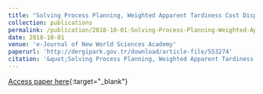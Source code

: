 ```yaml
---
title: "Solving Process Planning, Weighted Apparent Tardiness Cost Dispatching, And Weighted Processing Plus Weight Due-Date Assignment Simultaneously Using A Hybrid Search"
collection: publications
permalink: /publication/2018-10-01-Solving-Process-Planning-Weighted-Apparent-Tardiness-Cost-Di
date: 2018-10-01
venue: 'e-Journal of New World Sciences Academy'
paperurl: 'http://dergipark.gov.tr/download/article-file/553274'
citation: '&quot;Solving Process Planning, Weighted Apparent Tardiness Cost Dispatching, And Weighted Processing Plus Weight Due-Date Assignment Simultaneously Using A Hybrid Search.&quot; e-Journal of New World Sciences Academy, 2018.'
---
```

[Access paper here](http://dergipark.gov.tr/download/article-file/553274){:target="_blank"}
